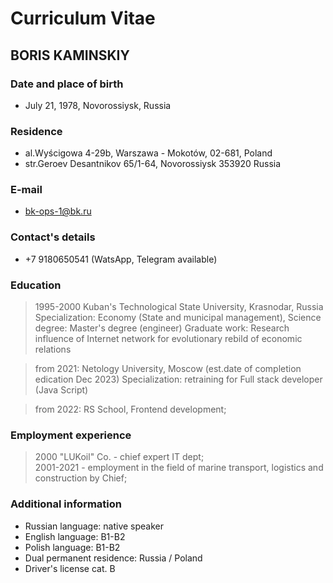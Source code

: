 # Curriculum Vitae  

## BORIS KAMINSKIY 

### Date and place of birth

* July 21, 1978, Novorossiysk, Russia

### Residenсe

* al.Wyścigowa 4-29b, Warszawa - Mokotów, 02-681, Poland  
* str.Geroev Desantnikov 65/1-64, Novorossiysk 353920 Russia

### E-mail

* bk-ops-1@bk.ru

### Contact's details

* +7 9180650541 (WatsApp, Telegram available)

### Education

> 1995-2000 Kuban's Technological State University, Krasnodar, Russia
> Specialization: Economy (State and municipal management),
> Science degree: Master's degree (engineer)
> Graduate work:  Research influence of Internet network for evolutionary rebild of economic relations  

>  from 2021: Netology University, Moscow (est.date of completion edication Dec 2023)
>  Specialization: retraining for Full stack developer (Java Script)  

>  from 2022: RS School, Frontend development;  


### Employment experience  


> 2000 "LUKoil" Co. - chief expert IT dept;  
> 2001-2021 - employment in the field of marine transport, logistics and construction by Chief; 
 
### Additional information

* Russian language: native speaker  
* English language: B1-B2  
* Polish language: B1-B2  
* Dual permanent residence: Russia / Poland  
* Driver's license cat. B 

